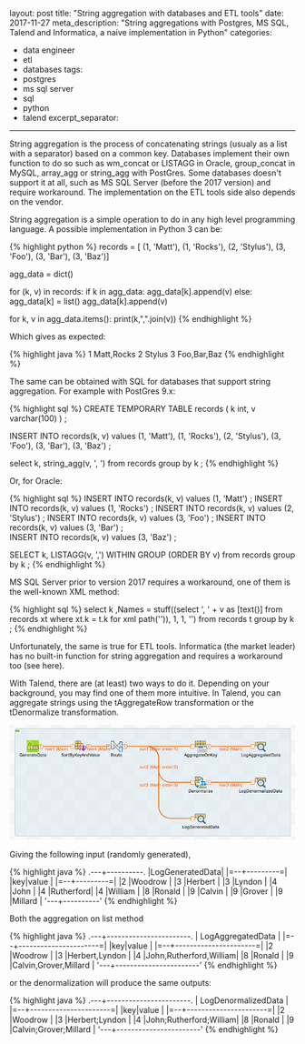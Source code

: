 layout: post
title:  "String aggregation with databases and ETL tools"
date:   2017-11-27
meta_description: "String aggregations with Postgres, MS SQL, Talend and Informatica, a naive implementation in Python"
categories: 
  - data engineer
  - etl
  - databases
tags:
  - postgres
  - ms sql server
  - sql
  - python
  - talend
excerpt_separator: <!--more-->
---

String aggregation is the process of concatenating strings (usualy as a list with a separator) based on a common key. Databases implement their own function to do so such as wm_concat or LISTAGG in Oracle, group_concat in MySQL, array_agg or string_agg with PostGres. Some databases doesn't support it at all, such as MS SQL Server (before the 2017 version) and require workaround. The implementation on the ETL tools side also depends on the vendor.  

<!--more-->

String aggregation is a simple operation to do in any high level programming language. A possible implementation in Python 3 can be:

{% highlight python %} 
records = [
(1, 'Matt'),
(1, 'Rocks'),
(2, 'Stylus'),
(3, 'Foo'),
(3, 'Bar'),
(3, 'Baz')]

agg_data = dict()

for (k, v) in records:
  if k in agg_data:
    agg_data[k].append(v)
  else:
    agg_data[k] = list()
    agg_data[k].append(v)

for k, v in agg_data.items():
  print(k,",".join(v))
{% endhighlight %}

Which gives as expected:

{% highlight java %} 
1 Matt,Rocks
2 Stylus
3 Foo,Bar,Baz
{% endhighlight %}


The same can be obtained with SQL for databases that support string aggregation. For example with PostGres 9.x:

{% highlight sql %} 
CREATE TEMPORARY TABLE records 
(
  k int,
  v varchar(100)
) ;

INSERT INTO records(k, v)
values
(1, 'Matt'),
(1, 'Rocks'),
(2, 'Stylus'),
(3, 'Foo'),
(3, 'Bar'),
(3, 'Baz') ;

select k, string_agg(v, ', ') from records group by k ;
{% endhighlight %}

Or, for Oracle:

{% highlight sql %} 
INSERT INTO records(k, v) values (1, 'Matt')   ;
INSERT INTO records(k, v) values (1, 'Rocks')  ;
INSERT INTO records(k, v) values (2, 'Stylus') ;
INSERT INTO records(k, v) values (3, 'Foo')    ;
INSERT INTO records(k, v) values (3, 'Bar')    ;  
INSERT INTO records(k, v) values (3, 'Baz')    ;

SELECT 
k, 
LISTAGG(v, ',') WITHIN GROUP (ORDER BY v)
from records
group by k ;
{% endhighlight %}

MS SQL Server prior to version 2017 requires a workaround, one of them is the well-known XML method:

{% highlight sql %} 
select  k
        ,Names = stuff((select ', ' + v as [text()]
        from records xt
        where xt.k = t.k
        for xml path('')), 1, 1, '')
from records t
group by k ;
{% endhighlight %}

Unfortunately, the same is true for ETL tools. Informatica (the market leader) has no built-in function for string aggregation and requires a workaround too (see here).

With Talend, there are (at least) two ways to do it. Depending on your background, you may find one of them more intuitive. In Talend, you can aggregate strings using the tAggregateRow transformation or the tDenormalize transformation. 


![Example of a string aggregation with Talend](/images/string-aggregate/string_aggregate_job_talend.png)


Giving the following input (randomly generated),

{% highlight java %} 
.---+----------.
|LogGeneratedData|
|=--+---------=|
|key|value     |
|=--+---------=|
|2  |Woodrow   |
|3  |Herbert   |
|3  |Lyndon    |
|4  |John      |
|4  |Rutherford|
|4  |William   |
|8  |Ronald    |
|9  |Calvin    |
|9  |Grover    |
|9  |Millard   |
'---+----------'
{% endhighlight %}

Both the aggregation on list method

{% highlight java %} 
.---+-----------------------.
|     LogAggregatedData     |
|=--+----------------------=|
|key|value                  |
|=--+----------------------=|
|2  |Woodrow                |
|3  |Herbert,Lyndon         |
|4  |John,Rutherford,William|
|8  |Ronald                 |
|9  |Calvin,Grover,Millard  |
'---+-----------------------'
{% endhighlight %}

or the denormalization will produce the same outputs:

{% highlight java %} 
.---+-----------------------.
|    LogDenormalizedData    |
|=--+----------------------=|
|key|value                  |
|=--+----------------------=|
|2  |Woodrow                |
|3  |Herbert;Lyndon         |
|4  |John;Rutherford;William|
|8  |Ronald                 |
|9  |Calvin;Grover;Millard  |
'---+-----------------------'
{% endhighlight %}

